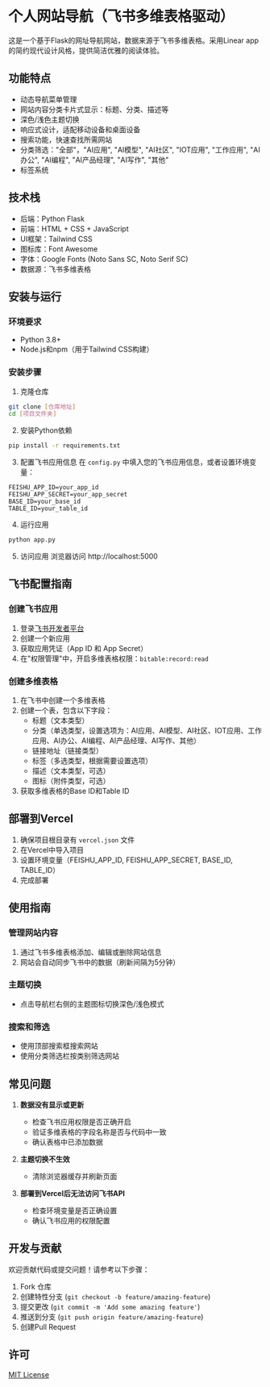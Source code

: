 # 个人网站导航（飞书多维表格驱动）

这是一个基于Flask的网址导航网站，数据来源于飞书多维表格。采用Linear app的简约现代设计风格，提供简洁优雅的阅读体验。

## 功能特点

- 动态导航菜单管理
- 网站内容分类卡片式显示：标题、分类、描述等
- 深色/浅色主题切换
- 响应式设计，适配移动设备和桌面设备
- 搜索功能，快速查找所需网站
- 分类筛选："全部"，"AI应用", "AI模型", "AI社区", "IOT应用", "工作应用", "AI办公", "AI编程", "AI产品经理", "AI写作", "其他"
- 标签系统

## 技术栈

- 后端：Python Flask
- 前端：HTML + CSS + JavaScript
- UI框架：Tailwind CSS
- 图标库：Font Awesome
- 字体：Google Fonts (Noto Sans SC, Noto Serif SC)
- 数据源：飞书多维表格

## 安装与运行

### 环境要求

- Python 3.8+
- Node.js和npm（用于Tailwind CSS构建）

### 安装步骤

1. 克隆仓库
```bash
git clone [仓库地址]
cd [项目文件夹]
```

2. 安装Python依赖
```bash
pip install -r requirements.txt
```

3. 配置飞书应用信息
在 `config.py` 中填入您的飞书应用信息，或者设置环境变量：
```
FEISHU_APP_ID=your_app_id
FEISHU_APP_SECRET=your_app_secret
BASE_ID=your_base_id
TABLE_ID=your_table_id
```

4. 运行应用
```bash
python app.py
```

5. 访问应用
浏览器访问 http://localhost:5000

## 飞书配置指南

### 创建飞书应用

1. 登录[飞书开发者平台](https://open.feishu.cn/)
2. 创建一个新应用
3. 获取应用凭证（App ID 和 App Secret）
4. 在"权限管理"中，开启多维表格权限：`bitable:record:read`

### 创建多维表格

1. 在飞书中创建一个多维表格
2. 创建一个表，包含以下字段：
   - 标题（文本类型）
   - 分类（单选类型，设置选项为：AI应用、AI模型、AI社区、IOT应用、工作应用、AI办公、AI编程、AI产品经理、AI写作、其他）
   - 链接地址（链接类型）
   - 标签（多选类型，根据需要设置选项）
   - 描述（文本类型，可选）
   - 图标（附件类型，可选）
3. 获取多维表格的Base ID和Table ID

## 部署到Vercel

1. 确保项目根目录有 `vercel.json` 文件
2. 在Vercel中导入项目
3. 设置环境变量（FEISHU_APP_ID, FEISHU_APP_SECRET, BASE_ID, TABLE_ID）
4. 完成部署

## 使用指南

### 管理网站内容

1. 通过飞书多维表格添加、编辑或删除网站信息
2. 网站会自动同步飞书中的数据（刷新间隔为5分钟）

### 主题切换

- 点击导航栏右侧的主题图标切换深色/浅色模式

### 搜索和筛选

- 使用顶部搜索框搜索网站
- 使用分类筛选栏按类别筛选网站

## 常见问题

1. **数据没有显示或更新**
   - 检查飞书应用权限是否正确开启
   - 验证多维表格的字段名称是否与代码中一致
   - 确认表格中已添加数据

2. **主题切换不生效**
   - 清除浏览器缓存并刷新页面

3. **部署到Vercel后无法访问飞书API**
   - 检查环境变量是否正确设置
   - 确认飞书应用的权限配置

## 开发与贡献

欢迎贡献代码或提交问题！请参考以下步骤：

1. Fork 仓库
2. 创建特性分支 (`git checkout -b feature/amazing-feature`)
3. 提交更改 (`git commit -m 'Add some amazing feature'`)
4. 推送到分支 (`git push origin feature/amazing-feature`)
5. 创建Pull Request

## 许可

[MIT License](LICENSE) 